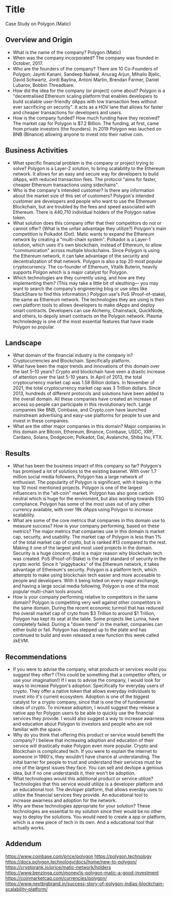 # Title
Case Study on Polygon (Matic)
## Overview and Origin

* What is the name of the company?
Polygon (Matic)
* When was the company incorporated?
The company was founded in October, 2017.
* Who are the founders of the company?
There are 10 Co-Founders of Polygon; Jaynti Kanani, Sandeep Nailwal, Anurag Arjun, Mihailo Bjelic, David Schwartz, Jordi Baylina, Antoni Martin, Brendan Farmer, Daniel Lubarov, Bobbin Threadbare.
* How did the idea for the company (or project) come about?
Polygon is a "decentralised Ethereum scaling platform that enables developers to build scalable user-friendly dApps with low transaction fees without ever sacrificing on security". It acts as a HOV lane that allows for faster and cheaper transactions for developers and users. 
* How is the company funded? How much funding have they received?
The market cap for Polygon is $7.2 Billion. The funding, at first, came from private investors (the founders). In 2019 Polygon was lauched on BNB (Binance) allowing anyone to invest into their native coin. 

## Business Activities

* What specific financial problem is the company or project trying to solve?
Polygon is a Layer-2 solution, to bring scalability to the Ethereum network. It allows for an easy and secure way for developers to build dApps, with reduced transaction fees. The protocol "aims for faster, cheaper Ethereum transactions using sidechains". 
* Who is the company's intended customer?  Is there any information about the market size of this set of customers?
Polygon's intended customer are developers and people who want to use the Ethereum Blockchain, but are troubled by the fees and speed associated with Ethereum. There is 440,710 individual holders of the Polygon native token. 
* What solution does this company offer that their competitors do not or cannot offer? (What is the unfair advantage they utilize?)
Polygon's main competition is Polkadot (Dot). Matic wants to expand the Ethereum network by creating a "multi-chain system". Polkadot is a Layer-1 solution, which uses it's own blockchain, instead of Ethereum, to allow "communication" across multiple blockchains. Since Polygon is using the Ethereum network, it can take advantage of the security and decentralization of that network. Polygon is also a top 20 most popular cryptocurrency. The co-founder of Ethereum, Vitalik Buterin, heavily supports Polgon which is a major catalyst for Polygon. 
* Which technologies are they currently using, and how are they implementing them? (This may take a little bit of sleuthing–– you may want to search the company’s engineering blog or use sites like StackShare to find this information.)
Polygon use's PoS (Proof-of-stake), the same as Ethereum network. The technologies they are using is their own platform tools to allows developers to make dApps and deploy smart contracts. Developers can use Alchemy, Chainstack, QuickNode, and others, to depoly smart contracts on the Polygon network. Plasma technoledegy is one of the most essential features that have made Polygon so popular. 

## Landscape

* What domain of the financial industry is the company in?
Cryptocurrencies and Blockchain. Specifically platform. 
* What have been the major trends and innovations of this domain over the last 5–10 years?
Crypto and blockchain have seen a drastic increase of attention over the last 5-10 years. In April of 2013, the total cryptocurrency market cap was 1.58 Billion dollars. In November of 2021, the total cryptocurrency market cap was 3 Trillion dollars. Since 2013, hundreds of different protocols and solutions have been added to the overall domain. All these companies have created an increase of access so people can participate in this revolutionary tech. Large companies like BNB, Coinbase, and Crypto.com have launched mainstream advertising and easy-use platforms for people to use and invest in these companies. 
* What are the other major companies in this domain?
Major companies in this domain are Bitcoin, Ethereum, Binance, Coinbase, USDC, XRP, Cardano, Solana, Dodgecoin, Polkadot, Dai, Avalanche, Shiba Inu, FTX. 

## Results

* What has been the business impact of this company so far?
Polygon's has promised a lot of solutions to the existing basenet. With over 1.7 million social media followers, Polygon has a large network of enthusiast. The popularity of Polygon is significant, with it being in the top 10 most mentioned projects. Polygon is one of the largest influencers in the "alt-coin" market. Polygon has also gone carbon neutral which is huge for the enviroment, but also working towards ESG compliance. Polygon has some of the most uses out of any other currency available, with over 19k dApps using Polygon to increase scalability.
* What are some of the core metrics that companies in this domain use to measure success? How is your company performing, based on these metrics?
The major metrics that companies use in this domain is market cap, security, and usability. The market cap of Polygon is less than 1% of the total market cap of crypto, but is ranked #13 compared to the rest. Making it one of the largest and most used projects in the domain. Security is a huge concern, and is a major reason why blockchain tech was created. PoS (Proof-of-Stake) is the gold standard of security in the cyrpto world. Since it "piggybacks" of the Ethereum network, it takes advantage of Ethereum's security. Polygon is a platform tech, which attempts to make using blockchain tech easier and more accesable to people and developers. With it being listed on every major exchange, and having a large social media following, Polygon is one of the most popular multi-chain tools around.
* How is your company performing relative to competitors in the same domain?
Polygon is competiting very well against other competitors in the same domain. During the recent economic turmoil that has reduced the overall market cap of cryto from $3 Trillion to around $1 Trillion, Polygon has kept its seat at the table. Some projects like Lunna, have completely failed. During a "down trend" in the market, companies can either build or fail. Polygon has stepped up to the plate and has continued to build and even released a new function this week called zkEVM.

## Recommendations

* If you were to advise the company, what products or services would you suggest they offer? (This could be something that a competitor offers, or use your imagination!)
If I was to advise the company, I would look for ways to increase Polygon's adoption. Specifically for everyday users of crypto. They offer a native token that allows everyday individuals to invest into it's current ecosystem. Adoption is one of the biggest catalyst for a crypto company, since that is one the of fundemental ideas of crypto. To increase adoption, I would suggest they release a native app for Polygon users to be able to quickly use the financial services they provide. I would also suggest a way to increase awarness and education about Polygon to investors and people who are not familiar with the space. 
* Why do you think that offering this product or service would benefit the company?
I believe that increasing adoption and education of their service will drastically make Polygon even more popular. Crypto and Blockchain is complicated tech. If you were to explain the internet to someone in 1960's, they wouldn't have chance at understanding. The inital barrier for people to trust and understand their serivices must be one of the largest issues they face. You can sell and devlope a genious idea, but if no one understands it, their won't be adoption.
* What technologies would this additional product or service utilize?
Technologies that this service would utilize is a developer platform and an educational tool. The devloper platform, that allows everday uses to utilize the financial services they provide. An educational tool to increase awarness and adoption for the network.
* Why are these technologies appropriate for your solution?
These technologies are essential to my solution since their would be no other way to deploy the solutions. You would need to create a app or platform, which is a new piece of tech in its own. And a educational tool that actually works.


## Addendum
https://www.coinbase.com/price/polygon
https://polygon.technology
https://docs.polygon.technology/docs/home/new-to-polygon/
https://cryptorank.io/price/matic-network/holders
https://www.benzinga.com/money/is-polygon-matic-a-good-investment
https://coinmarketcap.com/currencies/polygon/
https://www.nextbigbrand.in/success-story-of-polygon-indias-blockchain-scalability-platform/
